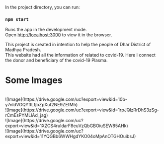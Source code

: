 
In the project directory, you can run:

### `npm start`

Runs the app in the development mode.<br />
Open [http://localhost:3000](http://localhost:3000) to view it in the browser.

This project is created in intention to help the people of Dhar District of Madhya Pradesh.</br>
This website had all the information of related to covid-19. Here I connect the donor and beneficiary of the covid-19 Plasma.

<h1>Some Images</h1>
</br>
![Image](https://drive.google.com/uc?export=view&id=10b-y7nldVGQYftLfjbZpXut2NE9ZEfMh)
</br>
![Image](https://drive.google.com/uc?export=view&id=1rpJQlzRrDhS3zSg-rCmEsPYMLIAd_jag)
</br>
![Image](https://drive.google.com/uc?export=view&id=1XZCS4ruldarF8euVzQbGBOiuSEW85AHk)
</br>
![Image](https://drive.google.com/uc?export=view&id=11YQGBb6WWHgdYKO04oMpAnOTGHOuibsJ)


